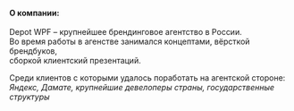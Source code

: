 **О компании:** <br><br> Depot WPF – крупнейшее брендинговое агентство в России.  
Во время работы в агенстве занимался концептами, вёрсткой брендбуков,  
сборкой клиентский презентаций.  

Среди клиентов с которыми удалось поработать на агентской стороне:  
*Яндекс, Дамате, крупнейшие девелоперы страны, государственные структуры*
